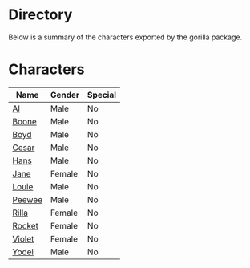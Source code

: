 # Directory
Below is a summary of the characters exported by the gorilla package.
# Characters
|Name|Gender|Special|
|---|---|---|
|[Al](./character/gorilla/al.go)|Male|No|
|[Boone](./character/gorilla/boone.go)|Male|No|
|[Boyd](./character/gorilla/boyd.go)|Male|No|
|[Cesar](./character/gorilla/cesar.go)|Male|No|
|[Hans](./character/gorilla/hans.go)|Male|No|
|[Jane](./character/gorilla/jane.go)|Female|No|
|[Louie](./character/gorilla/louie.go)|Male|No|
|[Peewee](./character/gorilla/peewee.go)|Male|No|
|[Rilla](./character/gorilla/rilla.go)|Female|No|
|[Rocket](./character/gorilla/rocket.go)|Female|No|
|[Violet](./character/gorilla/violet.go)|Female|No|
|[Yodel](./character/gorilla/yodel.go)|Male|No|

